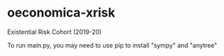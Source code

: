 # oeconomica-xrisk
Existential Risk Cohort (2019-20)


To run main.py, you may need to use pip to install "sympy" and "anytree"
